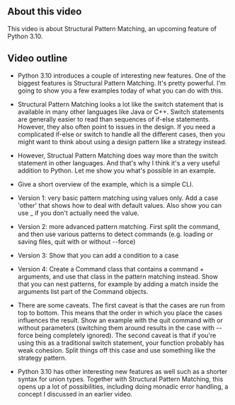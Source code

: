## About this video

This video is about Structural Pattern Matching, an upcoming feature of Python 3.10.

## Video outline

- Python 3.10 introduces a couple of interesting new features. One of the biggest features is Structural Pattern Matching. It's pretty powerful. I'm going to show you a few examples today of what you can do with this.

- Structural Pattern Matching looks a lot like the switch statement that is available in many other languages like Java or C++. Switch statements are generally easier to read than sequences of if-else statements. However, they also often point to issues in the design. If you need a complicated if-else or switch to handle all the different cases, then you might want to think about using a design pattern like a strategy instead.

- However, Structual Pattern Matching does way more than the switch statement in other languages. And that's why I think it's a very useful addition to Python. Let me show you what's possible in an example.

- Give a short overview of the example, which is a simple CLI.

- Version 1: very basic pattern matching using values only. Add a case 'other' that shows how to deal with default values. Also show you can use \_ if you don't actually need the value.

- Version 2: more advanced pattern matching. First split the command, and then use various patterns to detect commands (e.g. loading or saving files, quit with or without --force)

- Version 3: Show that you can add a condition to a case

- Version 4: Create a Command class that contains a command + arguments, and use that class in the pattern matching instead. Show that you can nest patterns, for example by adding a match inside the arguments list part of the Command objects.

- There are some caveats. The first caveat is that the cases are run from top to bottom. This means that the order in which you place the cases influences the result. Show an example with the quit command with or without parameters (switching them around results in the case with --force being completely ignored). The second caveat is that if you're using this as a traditional switch statement, your function probably has weak cohesion. Split things off this case and use something like the strategy pattern.

- Python 3.10 has other interesting new features as well such as a shorter syntax for union types. Together with Structural Pattern Matching, this opens up a lot of possibilities, including doing monadic error handling, a concept I discussed in an earlier video.
